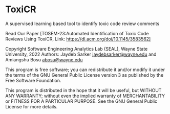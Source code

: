 # ToxiCR
A supervised learning based tool to identify toxic code review comments

Read Our Paper [TOSEM-23:Automated Identification of Toxic Code Reviews Using ToxiCR, Link: https://dl.acm.org/doi/10.1145/3583562]

 Copyright Software Engineering Analytics Lab (SEAL), Wayne State University, 2022
 Authors: Jaydeb Sarker <jaydebsarker@wayne.edu> and Amiangshu Bosu <abosu@wayne.edu>

This program is free software; you can redistribute it and/or
modify it under the terms of the GNU General Public License
version 3 as published by the Free Software Foundation.

This program is distributed in the hope that it will be useful,
but WITHOUT ANY WARRANTY; without even the implied warranty of
MERCHANTABILITY or FITNESS FOR A PARTICULAR PURPOSE. See the
GNU General Public License for more details.



